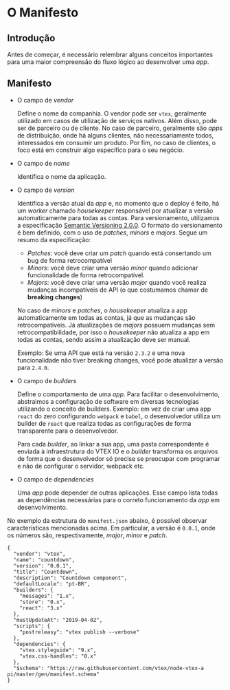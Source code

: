 # O Manifesto

## Introdução
Antes de começar, é necessário relembrar alguns conceitos importantes para uma maior compreensão do fluxo lógico ao desenvolver uma *app*.

## Manifesto

* O campo de *vendor*

    Define o nome da companhia. O vendor pode ser `vtex`, geralmente utilizado em casos de utilização de serviços nativos. Além disso, pode ser de parceiro ou de cliente. No caso de parceiro, geralmente são *apps* de distribuição, onde há alguns clientes, não necessariamente todos, interessados em consumir um produto. Por fim, no caso de clientes, o foco está em construir algo específico para o seu negócio.

* O campo de *name*

    Identifica o nome da aplicação.

* O campo de *version*

    Identifica a versão atual da *app* e, no momento que o deploy é feito, há um *worker* chamado *housekeeper* responsável por atualizar a versão automaticamente para todas as contas. Para versionamento, utilizamos a especificação [Semantic Versioning 2.0.0](https://semver.org/). O formato do versionamento é bem definido, com o uso de *patches*, *minors* e *majors*. Segue um resumo da especificação:

    - *Patches*: você deve criar um *patch* quando está consertando um bug de forma retrocompatível
    - *Minors*: você deve criar uma versão *minor* quando adicionar funcionalidade de forma retrocompatível.
    - *Majors*: você deve criar uma versão *major* quando você realiza mudanças incompatíveis de API (o que costumamos chamar de **breaking changes**)

    No caso de *minors* e *patches*, o *housekeeper* atualiza a app automaticamente em todas as contas, já que as mudanças são retrocompatíveis. Já atualizações de *majors* possuem mudanças sem retrocompatibilidade, por isso o *housekeeper* não atualiza a app em todas as contas, sendo assim a atualização deve ser manual.

    Exemplo: Se uma API que está na versão `2.3.2` e uma nova funcionalidade não tiver breaking changes, você pode atualizar a versão para `2.4.0`.

* O campo de *builders*

    Define o comportamento de uma *app*. Para facilitar o desenvolvimento, abstraimos a configuração de software em diversas tecnologias utilizando o conceito de builders. Exemplo: em vez de criar uma app `react` do zero configurando `webpack` e `babel`, o desenvolvedor utiliza um builder de `react` que realiza todas as configurações de forma transparente para o desenvolvedor.

    Para cada *builder*, ao linkar a sua app, uma pasta correspondente é enviada à infraestrutura do VTEX IO e o *builder* transforma os arquivos de forma que o desenvolvedor só precise se preocupar com programar e não de configurar o servidor, webpack etc.

* O campo de *dependencies*

    Uma *app* pode depender de outras aplicações. Esse campo lista todas as dependências necessárias para o correto funcionamento da *app* em desenvolvimento.

No exemplo da estrutura do `manifest.json` abaixo, é possível observar características mencionadas acima. Em particular, a versão é `0.0.1`, onde os números são, respectivamente, *major*, *minor* e *patch*.

```
{
  "vendor": "vtex",
  "name": "countdown",
  "version": "0.0.1",
  "title": "Countdown",
  "description": "Countdown component",
  "defaultLocale": "pt-BR",
  "builders": {
    "messages": "1.x",
    "store": "0.x",
    "react": "3.x"
  },
  "mustUpdateAt": "2019-04-02",
  "scripts": {
    "postreleasy": "vtex publish --verbose"
  },
  "dependencies": {
    "vtex.styleguide": "9.x",
    "vtex.css-handles": "0.x"
  },
  "$schema": "https://raw.githubusercontent.com/vtex/node-vtex-a pi/master/gen/manifest.schema"
}
```
<!--
### Atividade

1. No arquivo `manifest.json`, troque o nome do *vendor* por `appliancetheme`
2. Altere o campo de *name* para o nome da aplicação em questão. -->
